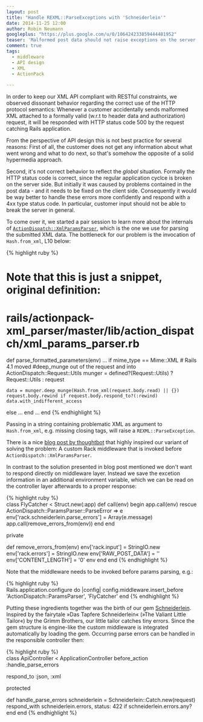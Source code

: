```yaml
---
layout: post
title: "Handle REXML::ParseExceptions with 'Schneiderlein'"
date: 2014-11-25 12:00
author: Robin Neumann
googleplus: "https://plus.google.com/u/0/106424233859444481952"
teaser: 'Malformed post data should not raise exceptions on the server side. We discuss a possibility how to catch exceptions raised by REXML with a simple middleware customization.'   
comment: true
tags:
  - middleware
  - API design
  - XML 
  - ActionPack
  
---
```

In order to keep our XML API compliant with RESTful constraints, we observed 
dissonant behavior regarding the correct use of the HTTP protocol semantics: 
Whenever a customer accidentally sends malformed XML attached to a formally 
valid (w.r.t to header data and authorization) request, it will be responded 
with HTTP status code 500 by the request catching Rails application.

From the perspective of API design this is not best practice for several 
reasons: First of all, the customer does not get any information about what 
went wrong and what to do next, so that's somehow the opposite of a solid 
hypermedia approach. 

Second, it's not correct behavior to reflect the *global* situation. Formally 
the HTTP status code is correct, since the regular application cyclce is broken
on the server side. But initially it was caused by problems contained in the 
post data - and it needs to be fixed on the client side. Consequently it would 
be way better to handle these errors more confidently and respond with a 4xx 
type status code. In particular, customer input should not be able to break the 
server in general.

To come over it, we started a pair session to learn more about the internals of
[``ActionDispatch::XmlParamsParser``](https://github.com/rails/actionpack-xml_parser), 
which is the one we use for parsing the submitted XML data. The bottleneck for 
our problem is the invocation of ``Hash.from_xml``, L10 below:

{% highlight ruby %}  
# Note that this is just a snippet, original definition: 
# rails/actionpack-xml_parser/master/lib/action_dispatch/xml_params_parser.rb
def parse_formatted_parameters(env)
  …
  if mime_type == Mime::XML
    # Rails 4.1 moved #deep_munge out of the request and into ActionDispatch::Request::Utils
    munger = defined?(Request::Utils) ? Request::Utils : request
               
    data = munger.deep_munge(Hash.from_xml(request.body.read) || {})
    request.body.rewind if request.body.respond_to?(:rewind)
    data.with_indifferent_access
  else
    …
  end
  …
end
{% endhighlight %}

Passing in a string containing problematic XML as argument to ``Hash.from_xml``, e.g. missing closing tags, will raise a ``REXML::ParseException``. 

There is a nice 
[blog post by thoughtbot](http://robots.thoughtbot.com/catching-json-parse-errors-with-custom-middleware) that 
highly inspired our variant of solving the problem: A custom Rack middleware that is invoked before ``ActionDispatch::XmlParamsParser``. 

In contrast to the solution presented in blog post mentioned we don't want to respond directly on middleware layer. Instead we save
the excetion information in an additional environment variable, which we can be read on the controller layer afterwards
to a proper response:

{% highlight ruby %}  
class FlyCatcher < Struct.new(:app)
  def call(env)
    begin
      app.call(env)
    rescue ActionDispatch::ParamsParser::ParseError => e
      env['rack.schneiderlein.parse_errors'] = Array(e.message)
      app.call(remove_errors_from(env))
    end
  end

  private

  def remove_errors_from(env)
    env['rack.input']     = StringIO.new
    env['rack.errors']    = StringIO.new
    env['RAW_POST_DATA']  = ''
    env['CONTENT_LENGTH'] = '0'
    env
  end
end
{% endhighlight %}

Note that the middleware needs to be invoked before params parsing, e.g.:

{% highlight ruby %}  
Rails.application.configure do |config|
  config.middleware.insert_before 'ActionDispatch::ParamsParser', 'FlyCatcher'
end
{% endhighlight %}


Putting these ingredients together was the birth of our gem [Schneiderlein](https://github.com/Absolventa/schneiderlein). Inspired 
by the fairytale »Das Tapfere Schneiderlein« (»The Valiant Little Tailor«) by the Grimm Brothers, our little tailor catches tiny errors. Since the gem structure 
is engine-like the custom middleware is integrated automatically by loading the gem. Occurring parse errors can be handled
in the responsible controller then:

{% highlight ruby %}  
class ApiController < ApplicationController
  before_action :handle_parse_errors
   
  respond_to :json, :xml
      
  protected
         
  def handle_parse_errors
    schneiderlein = Schneiderlein::Catch.new(request)
    respond_with schneiderlein.errors, status: 422 if schneiderlein.errors.any?
  end
end
{% endhighlight %}
